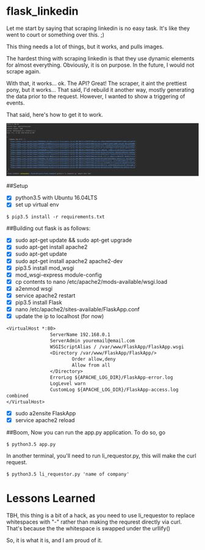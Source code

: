 # flask_linkedin

Let me start by saying that scraping linkedin is no easy task. It's like they went to court or something over this. ;)

This thing needs a lot of things, but it works, and pulls images. 

The hardest thing with scraping linkedin is that they use dynamic elements for almost everything. Obviously, it is on
purpose. In the future, I would not scrape again.

With that, it works... ok. The API? Great! The scraper, it aint the prettiest pony, but it works... That said, I'd rebuild it another way, mostly generating the data prior to the request. However, I wanted to show a triggering of events. 

That said, here's how to get it to work.

![linkedin_Flask_API](imgs/sweet.png "Sweet!")

##Setup
- [x] python3.5 with Ubuntu 16.04LTS
- [x] set up virtual env

```
$ pip3.5 install -r requirements.txt

```

##Building out flask is as follows:

- [x] sudo apt-get update && sudo apt-get upgrade
- [x] sudo apt-get install apache2 
- [x] sudo apt-get update
- [x] sudo apt-get install apache2 apache2-dev
- [x] pip3.5 install mod_wsgi
- [x] mod_wsgi-express module-config
- [x] cp contents to nano /etc/apache2/mods-available/wsgi.load
- [x] a2enmod wsgi
- [x] service apache2 restart
- [x] pip3.5 install Flask
- [x] nano /etc/apache2/sites-available/FlaskApp.conf
- [x] update the ip to localhost (for now)

```
<VirtualHost *:80>
                ServerName 192.168.0.1
                ServerAdmin youremail@email.com
                WSGIScriptAlias / /var/www/FlaskApp/FlaskApp.wsgi
                <Directory /var/www/FlaskApp/FlaskApp/>
                        Order allow,deny
                        Allow from all
                </Directory>
                ErrorLog ${APACHE_LOG_DIR}/FlaskApp-error.log
                LogLevel warn
                CustomLog ${APACHE_LOG_DIR}/FlaskApp-access.log combined
</VirtualHost>
```
- [x] sudo a2ensite FlaskApp
- [x] service apache2 reload

##Boom, Now you can run the app.py application. To do so, go


```
$ python3.5 app.py
```
In another terminal, you'll need to run li_requestor.py, this will make the curl request.

```
$ python3.5 li_requestor.py 'name of company'
```

# Lessons Learned
TBH, this thing is a bit of a hack, as you need to use li_requestor to replace whitespaces with "-" rather than making
the requrest directly via curl. That's because the the whitespace is swapped under the urllify()

So, it is what it is, and I am proud of it. 

